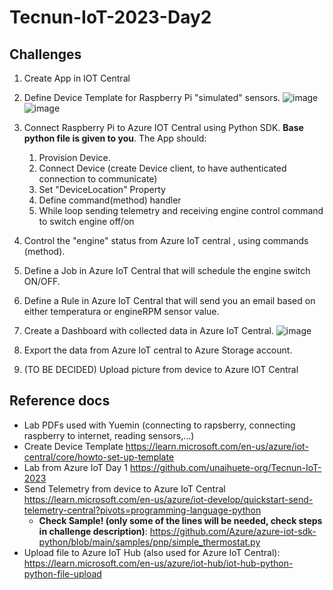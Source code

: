# Tecnun-IoT-2023-Day2

## Challenges
1. Create App in IOT Central
2. Define Device Template for Raspberry Pi "simulated" sensors.
![image](https://user-images.githubusercontent.com/64772417/219130238-c95c3244-cd64-45e5-9107-8cf460cf5e59.png)
![image](https://user-images.githubusercontent.com/64772417/219130372-2b2a2f80-43a8-4c6a-b93c-94b1a785f88e.png)


4. Connect Raspberry Pi to Azure IOT Central using Python SDK. **Base python file is given to you**. The App should: 
    1. Provision Device. 
    2. Connect Device (create Device client, to have authenticated connection to communicate)
    3. Set "DeviceLocation" Property
    4. Define command(method) handler
    5. While loop sending telemetry and receiving engine control command to switch engine off/on 
6. Control the "engine" status from Azure IoT central , using commands (method).
7. Define a Job in Azure IoT Central that will schedule the engine switch ON/OFF.
8. Define a Rule in Azure IoT Central that will send you an email based on either temperatura or engineRPM sensor value.
9. Create a Dashboard with collected data in Azure IoT Central.
![image](https://user-images.githubusercontent.com/64772417/219142285-b3ea1b65-ef86-4c9d-a8fd-76c1b670d294.png)
11. Export the data from Azure IoT central to Azure Storage account.
12. (TO BE DECIDED) Upload picture from device to Azure IOT Central 

## Reference docs 
- Lab PDFs used with Yuemin (connecting to rapsberry, connecting raspberry to internet, reading sensors,...)
- Create Device Template https://learn.microsoft.com/en-us/azure/iot-central/core/howto-set-up-template
- Lab from Azure IoT Day 1 https://github.com/unaihuete-org/Tecnun-IoT-2023
- Send Telemetry from device to Azure IoT Central https://learn.microsoft.com/en-us/azure/iot-develop/quickstart-send-telemetry-central?pivots=programming-language-python
    - **Check Sample! (only some of the lines will be needed, check steps in challenge description)**: https://github.com/Azure/azure-iot-sdk-python/blob/main/samples/pnp/simple_thermostat.py 
- Upload file to Azure IoT Hub (also used for Azure IoT Central): https://learn.microsoft.com/en-us/azure/iot-hub/iot-hub-python-python-file-upload
